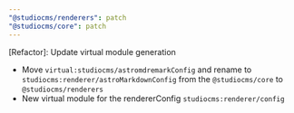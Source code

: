 ```yaml
---
"@studiocms/renderers": patch
"@studiocms/core": patch
---
```


[Refactor]: Update virtual module generation

- Move `virtual:studiocms/astromdremarkConfig` and rename to `studiocms:renderer/astroMarkdownConfig` from the `@studiocms/core` to `@studiocms/renderers`
- New virtual module for the rendererConfig `studiocms:renderer/config`